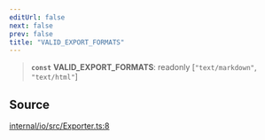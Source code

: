 ```yaml
---
editUrl: false
next: false
prev: false
title: "VALID_EXPORT_FORMATS"
---
```


> **`const`** **VALID\_EXPORT\_FORMATS**: readonly [`"text/markdown"`, `"text/html"`]

## Source

[internal/io/src/Exporter.ts:8](https://github.com/nodenogg-in/alpha-p2p/blob/d78065f/internal/io/src/Exporter.ts#L8)
